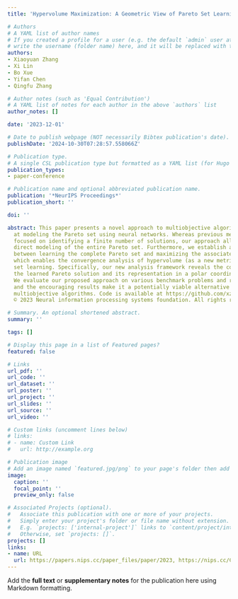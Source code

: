 ```yaml
---
title: 'Hypervolume Maximization: A Geometric View of Pareto Set Learning'

# Authors
# A YAML list of author names
# If you created a profile for a user (e.g. the default `admin` user at `content/authors/admin/`), 
# write the username (folder name) here, and it will be replaced with their full name and linked to their profile.
authors:
- Xiaoyuan Zhang
- Xi Lin
- Bo Xue
- Yifan Chen
- Qingfu Zhang

# Author notes (such as 'Equal Contribution')
# A YAML list of notes for each author in the above `authors` list
author_notes: []

date: '2023-12-01'

# Date to publish webpage (NOT necessarily Bibtex publication's date).
publishDate: '2024-10-30T07:28:57.558066Z'

# Publication type.
# A single CSL publication type but formatted as a YAML list (for Hugo requirements).
publication_types:
- paper-conference

# Publication name and optional abbreviated publication name.
publication: '*NeurIPS Proceedings*'
publication_short: ''

doi: ''

abstract: This paper presents a novel approach to multiobjective algorithms aimed
  at modeling the Pareto set using neural networks. Whereas previous methods mainly
  focused on identifying a finite number of solutions, our approach allows for the
  direct modeling of the entire Pareto set. Furthermore, we establish an equivalence
  between learning the complete Pareto set and maximizing the associated hypervolume,
  which enables the convergence analysis of hypervolume (as a new metric) for Pareto
  set learning. Specifically, our new analysis framework reveals the connection between
  the learned Pareto solution and its representation in a polar coordinate system.
  We evaluate our proposed approach on various benchmark problems and real-world problems,
  and the encouraging results make it a potentially viable alternative to existing
  multiobjective algorithms. Code is available at https://github.com/xzhang2523/hvpsl/tree/master.
  © 2023 Neural information processing systems foundation. All rights reserved.

# Summary. An optional shortened abstract.
summary: ''

tags: []

# Display this page in a list of Featured pages?
featured: false

# Links
url_pdf: ''
url_code: ''
url_dataset: ''
url_poster: ''
url_project: ''
url_slides: ''
url_source: ''
url_video: ''

# Custom links (uncomment lines below)
# links:
# - name: Custom Link
#   url: http://example.org

# Publication image
# Add an image named `featured.jpg/png` to your page's folder then add a caption below.
image:
  caption: ''
  focal_point: ''
  preview_only: false

# Associated Projects (optional).
#   Associate this publication with one or more of your projects.
#   Simply enter your project's folder or file name without extension.
#   E.g. `projects: ['internal-project']` links to `content/project/internal-project/index.md`.
#   Otherwise, set `projects: []`.
projects: []
links:
- name: URL
  url: https://papers.nips.cc/paper_files/paper/2023, https://nips.cc/Conferences/2023
---
```


Add the **full text** or **supplementary notes** for the publication here using Markdown formatting.
